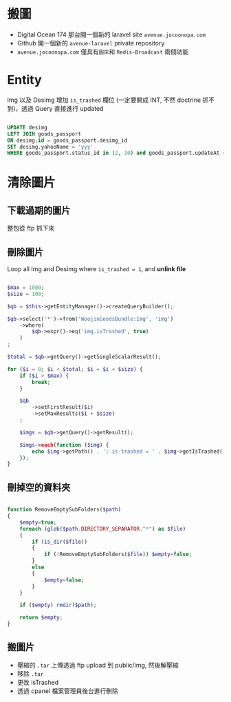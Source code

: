 # 搬圖

-  Digital Ocean 174 那台開一個新的 laravel site `avenue.jocoonopa.com`
-  Github 開一個新的 `avenue-laravel` private repository
- `avenue.jocoonopa.com` 僅具有`圖床`和 `Redis-Broadcast` 兩個功能

# Entity

Img 以及 Desimg 增加 `is_trashed` 欄位 (一定要開成 INT, 不然 doctrine 抓不到)，透過 Query 直接進行 updated

```sql

UPDATE desimg
LEFT JOIN goods_passport
ON desimg.id = goods_passport.desimg_id
SET desimg.yahooName = 'yyy'
WHERE goods_passport.status_id in (2, 10) and goods_passport.updateAt <= '2018-05-05'/*

```

# 清除圖片

## 下載過期的圖片

整包從 ftp 抓下來

## 刪除圖片

Loop all Img and Desimg where `is_trashed = 1`, and **unlink file**


```php

$max = 1000;
$size = 100;

$qb = $this->getEntityManager()->createQueryBuilder();

$qb->select('*')->from('WoojinGoodsBundle:Img', 'img')
    ->where(
        $qb->expr()->eq('img.isTrashed', true)
    )
;

$total = $qb->getQuery()->getSingleScalarResult();

for ($i = 0; $i < $total; $i = $i + $size) {
    if ($i > $max) {
        break;
    }

    $qb
        ->setFirstResult($i)
        ->setMaxResults($i + $size)
    ;

    $imgs = $qb->getQuery()->getResult();

    $imgs->each(function ($img) {
        echo $img->getPath() . ': is-trashed = ' . $img->getIsTrashed() . "<br/>";
    });
}

```

## 刪掉空的資料夾

```php

function RemoveEmptySubFolders($path)
{
    $empty=true;
    foreach (glob($path.DIRECTORY_SEPARATOR."*") as $file)
    {
        if (is_dir($file))
        {
            if (!RemoveEmptySubFolders($file)) $empty=false;
        }
        else
        {
            $empty=false;
        }
    }

    if ($empty) rmdir($path);

    return $empty;
}

```

## 搬圖片

- 壓縮的 `.tar` 上傳透過 ftp upload 到 public/img, 然後解壓縮
- 移除 `.tar`
- 更改 isTrashed
- 透過 cpanel 檔案管理員後台進行刪除



